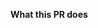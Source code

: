 <!--
If this is a bug fix, make sure your description includes "fixes #xxxx", or
"closes #xxxx"

** please remove empty sections and comments before submitting **
-->

**What this PR does**

